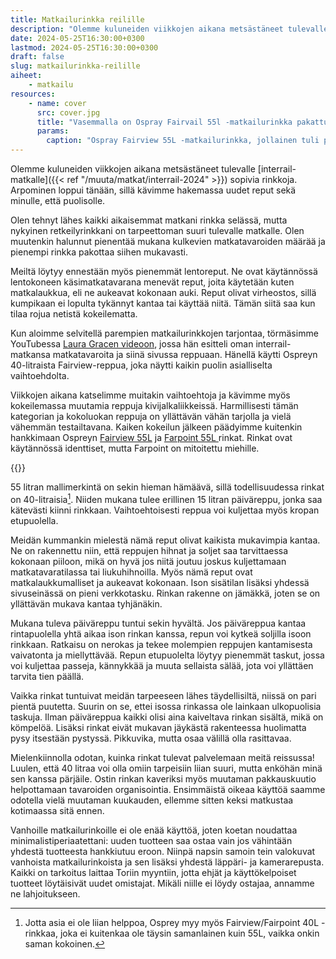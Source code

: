 ```yaml
---
title: Matkailurinkka reilille
description: "Olemme kuluneiden viikkojen aikana metsästäneet tulevalle interrail-matkalle sopivia rinkkoja. Arpominen loppui tänään, sillä kävimme hakemassa uudet reput sekä minulle, että puolisolle."
date: 2024-05-25T16:30:00+0300
lastmod: 2024-05-25T16:30:00+0300
draft: false
slug: matkailurinkka-reilille
aiheet:
    - matkailu
resources:
    - name: cover
      src: cover.jpg
      title: "Vasemmalla on Ospray Fairvail 55l -matkailurinkka pakattuna. Päiväreppu on kiinnitetty ison rinkan selkäpuolelle hihnoilla. Oikealla näkyy rinkka avattuna. Se muistuttaa matkalaukkua, jonka kansi on avattu ja sisällä on yksi suuri tila sekä kiristysremmit."
      params:
        caption: "Ospray Fairview 55L -matkailurinkka, jollainen tuli puolisoni käyttöön. Värikin on sama. Itselleni tuli saman kokoinen Farpoint-malli harmaana."
---
```

Olemme kuluneiden viikkojen aikana metsästäneet tulevalle [interrail-matkalle]({{< ref "/muuta/matkat/interrail-2024" >}}) sopivia rinkkoja. Arpominen loppui tänään, sillä kävimme hakemassa uudet reput sekä minulle, että puolisolle.

<!--more-->

Olen tehnyt lähes kaikki aikaisemmat matkani rinkka selässä, mutta nykyinen retkeilyrinkkani on tarpeettoman suuri tulevalle matkalle. Olen muutenkin halunnut pienentää mukana kulkevien matkatavaroiden määrää ja pienempi rinkka pakottaa siihen mukavasti.

Meiltä löytyy ennestään myös pienemmät lentoreput. Ne ovat käytännössä lentokoneen käsimatkatavarana menevät reput, joita käytetään kuten matkalaukkua, eli ne aukeavat kokonaan auki. Reput olivat virheostos, sillä kumpikaan ei lopulta tykännyt kantaa tai käyttää niitä. Tämän siitä saa kun tilaa rojua netistä kokeilematta.

Kun aloimme selvitellä parempien matkailurinkkojen tarjontaa, törmäsimme YouTubessa [Laura Gracen videoon](https://www.youtube.com/watch?v=xww47QsTbTE), jossa hän esitteli oman interrail-matkansa matkatavaroita ja siinä sivussa reppuaan. Hänellä käytti Ospreyn 40-litraista Fairview-reppua, joka näytti kaikin puolin asialliselta vaihtoehdolta.

Viikkojen aikana katselimme muitakin vaihtoehtoja ja kävimme myös kokeilemassa muutamia reppuja kivijalkaliikkeissä. Harmillisesti tämän kategorian ja kokoluokan reppuja on yllättävän vähän tarjolla ja vielä vähemmän testailtavana. Kaiken kokeilun jälkeen päädyimme kuitenkin hankkimaan Ospreyn [Fairview 55L](https://www.osprey.com/eu/osprey-fairview-55-f22) ja [Farpoint 55L ](https://www.osprey.com/eu/osprey-farpoint-55-f22) rinkat. Rinkat ovat käytännössä identtiset, mutta Farpoint on mitoitettu miehille.

{{<cover>}}

55 litran mallimerkintä on sekin hieman hämäävä, sillä todellisuudessa rinkat on 40-litraisia[^1]. Niiden mukana tulee erillinen 15 litran päiväreppu, jonka saa kätevästi kiinni rinkkaan. Vaihtoehtoisesti reppua voi kuljettaa myös kropan etupuolella.

Meidän kummankin mielestä nämä reput olivat kaikista mukavimpia kantaa. Ne on rakennettu niin, että reppujen hihnat ja soljet saa tarvittaessa kokonaan piiloon, mikä on hyvä jos niitä joutuu joskus kuljettamaan matkatavaratilassa tai liukuhihnoilla. Myös nämä reput ovat matkalaukkumalliset ja aukeavat kokonaan. Ison sisätilan lisäksi yhdessä sivuseinässä on pieni verkkotasku. Rinkan rakenne on jämäkkä, joten se on yllättävän mukava kantaa tyhjänäkin.

Mukana tuleva päiväreppu tuntui sekin hyvältä. Jos päiväreppua kantaa rintapuolella yhtä aikaa ison rinkan kanssa, repun voi kytkeä soljilla isoon rinkkaan. Ratkaisu on nerokas ja tekee molempien reppujen kantamisesta vaivatonta ja miellyttävää. Repun etupuolelta löytyy pienemmät taskut, jossa voi kuljettaa passeja, kännykkää ja muuta sellaista sälää, jota voi yllättäen tarvita tien päällä.

Vaikka rinkat tuntuivat meidän tarpeeseen lähes täydellisiltä, niissä on pari pientä puutetta. Suurin on se, ettei isossa rinkassa ole lainkaan ulkopuolisia taskuja. Ilman päiväreppua kaikki olisi aina kaiveltava rinkan sisältä, mikä on kömpelöä. Lisäksi rinkat eivät mukavan jäykästä rakenteessa huolimatta pysy itsestään pystyssä. Pikkuvika, mutta osaa välillä olla rasittavaa.

Mielenkiinnolla odotan, kuinka rinkat tulevat palvelemaan meitä reissussa! Luulen, että 40 litraa voi olla omiin tarpeisiin liian suuri, mutta enköhän minä sen kanssa pärjäile. Ostin rinkan kaveriksi myös muutaman pakkauskuutio helpottamaan tavaroiden organisointia. Ensimmäistä oikeaa käyttöä saamme odotella vielä muutaman kuukauden, ellemme sitten keksi matkustaa kotimaassa sitä ennen.

Vanhoille matkailurinkoille ei ole enää käyttöä, joten koetan noudattaa minimalistiperiaatettani: uuden tuotteen saa ostaa vain jos vähintään yhdestä tuotteesta hankkiutuu eroon. Niinpä napsin samoin tein valokuvat vanhoista matkailurinkoista ja sen lisäksi yhdestä läppäri- ja kamerarepusta. Kaikki on tarkoitus laittaa Toriin myyntiin, jotta ehjät ja käyttökelpoiset tuotteet löytäisivät uudet omistajat. Mikäli niille ei löydy ostajaa, annamme ne lahjoitukseen.

[^1]: Jotta asia ei ole liian helppoa, Osprey myy myös Fairview/Fairpoint 40L -rinkkaa, joka ei kuitenkaa ole täysin samanlainen kuin 55L, vaikka onkin saman kokoinen.